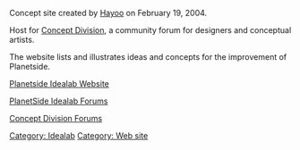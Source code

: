 Concept site created by [Hayoo](Hayoo "wikilink") on February 19, 2004.

Host for [Concept Division](Concept_Division "wikilink"), a community
forum for designers and conceptual artists.

The website lists and illustrates ideas and concepts for the improvement
of Planetside.

[Planetside Idealab Website](http://www.planetside-idealab.com)

[PlanetSide Idealab
Forums](http://comms.planetsidesyndicate.com/forumdisplay.php?f=23)

[Concept Division
Forums](http://comms.planetsidesyndicate.com/forumdisplay.php?f=24)

[Category: Idealab](Category:_Idealab "wikilink") [Category: Web
site](Category:_Web_site "wikilink")